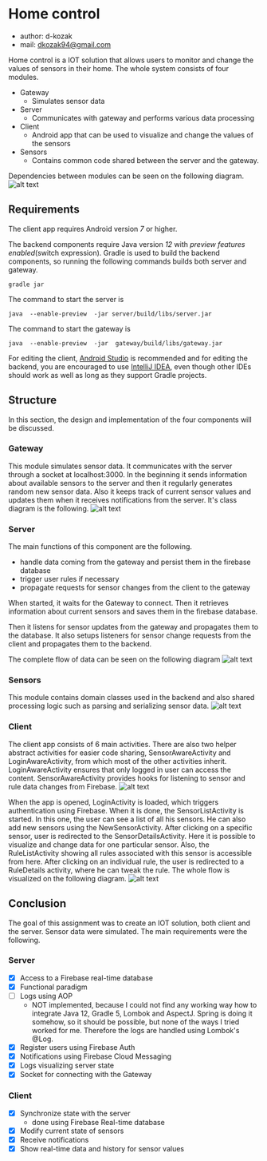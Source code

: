 # Home control

* author: d-kozak
* mail: dkozak94@gmail.com

Home control is a IOT solution that allows users to monitor and change the values of sensors in their home. 
The whole system consists of four modules.

* Gateway
    * Simulates sensor data
* Server
    * Communicates with gateway and performs various data processing
* Client
    * Android app that can be used to visualize and change the values of the sensors
* Sensors
    * Contains common code shared between the server and the gateway. 

Dependencies between modules can be seen on the following diagram.
![alt text](./imgs/main-deps.png)

## Requirements
The client app requires Android version _7_ or higher.

The backend components require Java version _12_ with _preview features enabled_(switch expression). Gradle is used to build the backend components,
so running the following commands builds both server and gateway.
```
gradle jar
```
The command to start the server is
```
java  --enable-preview  -jar server/build/libs/server.jar
```
The command to start the gateway is
```
java  --enable-preview  -jar  gateway/build/libs/gateway.jar
```

For editing the client, [Android Studio](https://developer.android.com/studio/?gclid=Cj0KCQjw9JzoBRDjARIsAGcdIDVKioluWo98udXZtLYEUFwdkUPb_eNCMVdCwZJFjLHwzXrjwyaDGioaAibbEALw_wcB)
is recommended and for editing the backend, you are encouraged to use [IntelliJ IDEA](https://www.jetbrains.com/idea/specials/idea/ultimate.html?gclid=Cj0KCQjwo7foBRD8ARIsAHTy2wnI0oTQIOPsaqz6WNrpCz_LZDErrCRMYsIeAC3FQF1t699ipOkOpcwaAui9EALw_wcB),
even though other IDEs should work as well as long as they support Gradle projects. 

## Structure
In this section, the design and implementation of the four components will be discussed.

### Gateway
This module simulates sensor data. It communicates with the server through a socket at localhost:3000.
In the beginning it sends information about available sensors to the server and then it regularly generates random new sensor data.
Also it keeps track of current sensor values and updates them when it receives notifications from the server.
It's class diagram is the following.
![alt text](./imgs/gateway-classes.png)

### Server
The main functions of this component are the following.
 
* handle data coming from the gateway and persist them in the firebase database
* trigger user rules if necessary
* propagate requests for sensor changes from the client to the gateway

When started, it waits for the Gateway to connect. Then it retrieves information about current sensors
and saves them in the firebase database. 

Then it listens for sensor updates from the gateway and propagates them to the database.
It also setups listeners for sensor change requests from the client 
and propagates them to the backend.

The complete flow of data can be seen on the following diagram
![alt text](./imgs/dataflow.png)

### Sensors
This module contains domain classes used in the backend and also shared processing logic such as parsing
and serializing sensor data.
![alt text](./imgs/sensors-classes.png)

### Client 
The client app consists of 6 main activities. There are also two helper abstract activities for easier code sharing, SensorAwareActivity and LoginAwareActivity,
from which most of the other activities inherit. LoginAwareActivity ensures that only logged in user can access the content. SensorAwareActivity provides hooks
for listening to sensor and rule data changes from Firebase.
![alt text](./imgs/activities-class.png)

When the app is opened, LoginActivity is loaded, which triggers authentication using Firebase. When it is done, the SensorListActivity is started.
In this one, the user can see a list of all his sensors. He can also add new sensors using the NewSensorActivity. After clicking on a specific sensor,
user is redirected to the SensorDetailsActivity. Here it is possible to visualize and change data for one particular sensor. Also, the RuleListActivity
showing all rules associated with this sensor is accessible from here. After clicking on an individual rule, the user is redirected to a RuleDetails activity,
where he can tweak the rule. The whole flow is visualized on the following diagram.
![alt text](./imgs/activities-flow.png)
 

## Conclusion
The goal of this assignment was to create an IOT solution, both client and the server. Sensor data were simulated.
The main requirements were the following.

### Server
- [x] Access to a Firebase real-time database
- [x] Functional paradigm
- [ ] Logs using AOP
    * NOT implemented, because I could not find any working way how to integrate Java 12, Gradle 5, Lombok and AspectJ. Spring is doing it somehow, so it
    should be possible, but none of the ways I tried worked for me. Therefore the logs are handled using Lombok's @Log.  
- [x] Register users using Firebase Auth
- [x] Notifications using Firebase Cloud Messaging
- [x] Logs visualizing server state
- [x] Socket for connecting with the Gateway

### Client
- [x] Synchronize state with the server
    * done using Firebase Real-time database
- [x] Modify current state of sensors
- [x] Receive notifications
- [x] Show real-time data and history for sensor values
